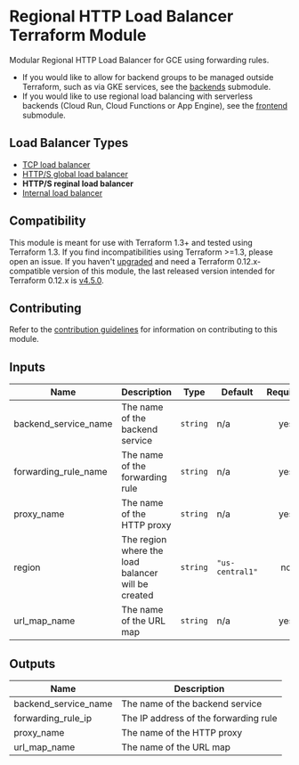 # Regional HTTP Load Balancer Terraform Module

Modular Regional HTTP Load Balancer for GCE using forwarding rules.

-   If you would like to allow for backend groups to be managed outside
    Terraform, such as via GKE services, see the [backends](./modules/backends)
    submodule.
-   If you would like to use regional load balancing with serverless backends
    (Cloud Run, Cloud Functions or App Engine), see the
    [frontend](./modules/frontend) submodule.

## Load Balancer Types

-   [TCP load balancer](https://github.com/terraform-google-modules/terraform-google-lb)
-   [HTTP/S global load balancer](https://github.com/terraform-google-modules/terraform-google-lb-http)
-   **HTTP/S reginal load balancer**
-   [Internal load balancer](https://github.com/terraform-google-modules/terraform-google-lb-internal)

## Compatibility

This module is meant for use with Terraform 1.3+ and tested using Terraform 1.3.
If you find incompatibilities using Terraform >=1.3, please open an issue. If
you haven't [upgraded](https://www.terraform.io/upgrade-guides/0-13.html) and
need a Terraform 0.12.x-compatible version of this module, the last released
version intended for Terraform 0.12.x is
[v4.5.0](https://registry.terraform.io/modules/GoogleCloudPlatform/lb-http/google/4.5.0).

## Contributing

Refer to the [contribution guidelines](./CONTRIBUTING.md) for information on
contributing to this module.

<!-- BEGINNING OF PRE-COMMIT-TERRAFORM DOCS HOOK -->
## Inputs

| Name | Description | Type | Default | Required |
|------|-------------|------|---------|:--------:|
| backend\_service\_name | The name of the backend service | `string` | n/a | yes |
| forwarding\_rule\_name | The name of the forwarding rule | `string` | n/a | yes |
| proxy\_name | The name of the HTTP proxy | `string` | n/a | yes |
| region | The region where the load balancer will be created | `string` | `"us-central1"` | no |
| url\_map\_name | The name of the URL map | `string` | n/a | yes |

## Outputs

| Name | Description |
|------|-------------|
| backend\_service\_name | The name of the backend service |
| forwarding\_rule\_ip | The IP address of the forwarding rule |
| proxy\_name | The name of the HTTP proxy |
| url\_map\_name | The name of the URL map |

<!-- END OF PRE-COMMIT-TERRAFORM DOCS HOOK -->